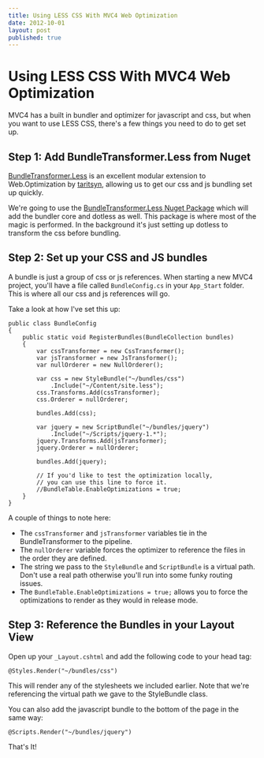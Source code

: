 ```yaml
---
title: Using LESS CSS With MVC4 Web Optimization
date: 2012-10-01
layout: post
published: true
---
```


# Using LESS CSS With MVC4 Web Optimization

MVC4 has a built in bundler and optimizer for javascript and css, but when you want to use LESS CSS, there's a few things you need to do to get set up.

## Step 1: Add BundleTransformer.Less from Nuget

[BundleTransformer.Less](http://bundletransformer.codeplex.com/wikipage?title=Bundle%20Transformer%201.6.2) is an excellent modular extension to Web.Optimization by [taritsyn](http://taritsyn.wordpress.com/), allowing us to get our css and js bundling set up quickly. 

We're going to use the [BundleTransformer.Less Nuget Package](http://nuget.org/packages/BundleTransformer.Less) which will add the bundler core and dotless as well. This package is where most of the magic is performed. In the background it's just setting up dotless to transform the css before bundling. 

## Step 2: Set up your CSS and JS bundles

A bundle is just a group of css or js references. When starting a new MVC4 project, you'll have a file called `BundleConfig.cs` in your `App_Start` folder. This is where all our css and js references will go.

Take a look at how I've set this up:

    public class BundleConfig
    {
        public static void RegisterBundles(BundleCollection bundles)
        {
            var cssTransformer = new CssTransformer();
            var jsTransformer = new JsTransformer();
            var nullOrderer = new NullOrderer();

            var css = new StyleBundle("~/bundles/css")
                .Include("~/Content/site.less");
            css.Transforms.Add(cssTransformer);
            css.Orderer = nullOrderer;

            bundles.Add(css);
            
            var jquery = new ScriptBundle("~/bundles/jquery")
                .Include("~/Scripts/jquery-1.*");
            jquery.Transforms.Add(jsTransformer);
            jquery.Orderer = nullOrderer;

            bundles.Add(jquery);
            
            // If you'd like to test the optimization locally,
            // you can use this line to force it.
            //BundleTable.EnableOptimizations = true;            
        }
    }
    
A couple of things to note here:

 * The `cssTransformer` and `jsTransformer` variables tie in the BundleTransformer to the pipeline.
 * The `nullOrderer` variable forces the optimizer to reference the files in the order they are defined.
 * The string we pass to the `StyleBundle` and `ScriptBundle` is a virtual path. Don't use a real path otherwise you'll run into some funky routing issues.
 * The `BundleTable.EnableOptimizations = true;` allows you to force the optimizations to render as they would in release mode.
 
## Step 3: Reference the Bundles in your Layout View

Open up your `_Layout.cshtml` and add the following code to your head tag:

    @Styles.Render("~/bundles/css")
    
This will render any of the stylesheets we included earlier. Note that we're referencing the virtual path we gave to the StyleBundle class.

You can also add the javascript bundle to the bottom of the page in the same way:

    @Scripts.Render("~/bundles/jquery")

That's It!